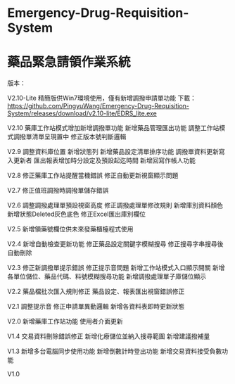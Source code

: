 # Emergency-Drug-Requisition-System
藥品緊急請領作業系統
====
版本：

V2.10-Lite
精簡版供Win7環境使用，僅有新增調撥申請單功能
下載：
https://github.com/PingyuWang/Emergency-Drug-Requisition-System/releases/download/v2.10-lite/EDRS_lite.exe

V2.10
藥庫工作站模式增加新增調撥單功能
新增藥品管理匯出功能
調整工作站模式調撥單清單呈現置中
修正版本號判斷邏輯

V2.9
調整資料庫位置
新增狀態列
新增藥品設定清單排序功能
調撥單資料更新寫入更新者
匯出報表增加時分設定及預設起迄時間
新增回寫作帳人功能

V2.8
修正藥庫工作站提醒當機錯誤
修正自動更新視窗顯示問題

V2.7
修正值班調撥時調撥單儲存錯誤

V2.6
調整調撥處理單預設視窗高度
修正調撥處理單修改規則
新增庫別資料顏色
新增狀態Deleted灰色底色
修正Excel匯出庫別欄位

V2.5
新增領藥號欄位供未來發藥櫃檯程式使用

V2.4
新增自動檢查更新功能
修正藥品設定關鍵字模糊搜尋
修正搜尋字串搜尋後自動刪除

V2.3
修正新調撥單提示錯誤
修正提示音問題
新增工作站模式入口顯示開關
新增各單位儲位、藥品代碼、料號模糊搜尋功能
新增調撥處理單子庫儲位顯示

V2.2
藥品檔批次匯入規則修正
藥品設定、報表匯出視窗錯誤修正

V2.1
調整提示音
修正申請單異動邏輯
新增各資料表即時更新狀態

V2.0
新增藥庫工作站功能
使用者介面更新

V1.4
交易資料刪除錯誤修正
新增化療儲位並納入搜尋範圍
新增建議撥補量

V1.3
新增多台電腦同步使用功能
新增倒數計時登出功能
新增交易資料接受負數功能

V1.0
